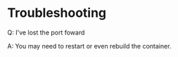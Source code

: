Troubleshooting
===

Q: I've lost the port foward

A: You may need to restart or even rebuild the container.